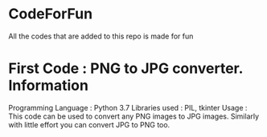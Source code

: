 # CodeForFun
All the codes that are added to this repo is made for fun

First Code : PNG to JPG converter.
Information
============
Programming Language : Python 3.7
Libraries used : PIL, tkinter
Usage : This code can be used to convert any PNG images to JPG images. Similarly with little effort you can convert JPG to PNG too.

